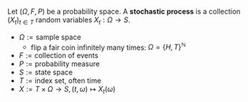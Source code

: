 Let $(\Omega, F, P)$ be a probability space. A **stochastic process** is a collection $(X_t)_{t \in T}$ random variables $X_{t}: \Omega \to S$. 
- $\Omega:= \text{sample space}$
	- flip a fair coin infinitely many times: $\Omega = \{H, T\}^{\mathbb{N}}$ 
- $F:= \text{collection of events}$
- $P:=\text{probability measure}$
- $S:=\text{state space}$
- $T:=\text{index set, often time}$
- $X:= T \times \Omega \to S, (t, \omega) \mapsto X_{t}(\omega)$ 
